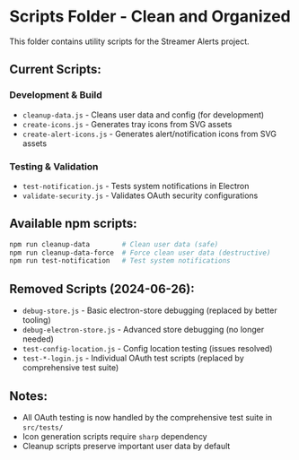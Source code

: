# Scripts Folder - Clean and Organized

This folder contains utility scripts for the Streamer Alerts project.

## Current Scripts:

### **Development & Build**
- `cleanup-data.js` - Cleans user data and config (for development)
- `create-icons.js` - Generates tray icons from SVG assets
- `create-alert-icons.js` - Generates alert/notification icons from SVG assets

### **Testing & Validation**
- `test-notification.js` - Tests system notifications in Electron
- `validate-security.js` - Validates OAuth security configurations

## Available npm scripts:
```bash
npm run cleanup-data        # Clean user data (safe)
npm run cleanup-data-force  # Force clean user data (destructive)
npm run test-notification   # Test system notifications
```

## Removed Scripts (2024-06-26):
- `debug-store.js` - Basic electron-store debugging (replaced by better tooling)
- `debug-electron-store.js` - Advanced store debugging (no longer needed)
- `test-config-location.js` - Config location testing (issues resolved)
- `test-*-login.js` - Individual OAuth test scripts (replaced by comprehensive test suite)

## Notes:
- All OAuth testing is now handled by the comprehensive test suite in `src/tests/`
- Icon generation scripts require `sharp` dependency
- Cleanup scripts preserve important user data by default
